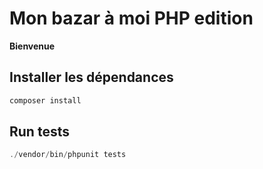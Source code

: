 # Mon bazar à moi PHP edition

**Bienvenue**

## Installer les dépendances

```php 
composer install
```

## Run tests

```php
./vendor/bin/phpunit tests
```
